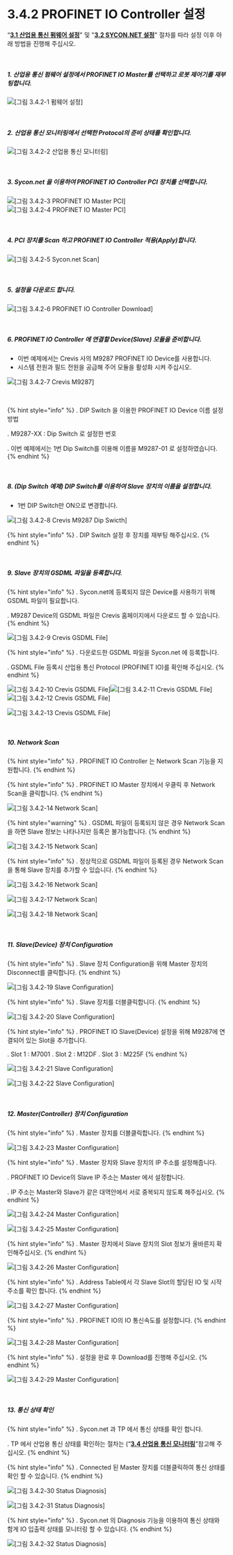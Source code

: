 ﻿# 3.4.2 PROFINET IO Controller 설정

“[**3.1 산업용 통신 펌웨어 설정**](../../3-settings-industrial-communication/3-1-Settings-firmware.md)" 및 "[**3.2 SYCON.NET 설정**](../../3-settings-industrial-communication/3-2-Settings-SYCON.md)" 절차를 따라 설정 이후 아래 방법을 진행해 주십시오.


<br>

##### 1. 산업용 통신 펌웨어 설정에서 PROFINET IO Master를 선택하고 로봇 제어기를 재부팅합니다.

![[그림 3.4.2-1 펌웨어 설정]](<../../_assets/3-Settings-Industrial-Communication/3.4-PROFINET-IO/2-Master_setting/image_1.png>) 

<br>

##### 2. 산업용 통신 모니터링에서 선택한 Protocol의 준비 상태를 확인합니다.

![[그림 3.4.2-2 산업용 통신 모니터링]](<../../_assets/3-Settings-Industrial-Communication/3.4-PROFINET-IO/2-Master_setting/image_2.png>) 

<br>

##### 3. Sycon.net 을 이용하여 PROFINET IO Controller PCI 장치를 선택합니다.

![[그림 3.4.2-3 PROFINET IO Master PCI]](<../../_assets/3-Settings-Industrial-Communication/3.4-PROFINET-IO/2-Master_setting/image_3.png>)
![[그림 3.4.2-4 PROFINET IO Master PCI]](<../../_assets/3-Settings-Industrial-Communication/3.4-PROFINET-IO/2-Master_setting/image_4.png>) 

<br>

##### 4. PCI 장치를 Scan 하고 PROFINET IO Controller 적용(Apply)합니다.

![[그림 3.4.2-5 Sycon.net Scan]](<../../_assets/3-Settings-Industrial-Communication/3.4-PROFINET-IO/2-Master_setting/image_5.png>) 

<br>

##### 5. 설정을 다운로드 합니다.

![[그림 3.4.2-6 PROFINET IO Controller Download]](<../../_assets/3-Settings-Industrial-Communication/3.4-PROFINET-IO/2-Master_setting/image_6.png>) 

<br>

##### 6. PROFINET IO Controller 에 연결할 Device(Slave) 모듈을 준비합니다.
   * 이번 예제에서는 Crevis 사의 M9287 PROFINET IO Device를 사용합니다.
   * 시스템 전원과 필드 전원을 공급해 주어 모듈을 활성화 시켜 주십시오.

![[그림 3.4.2-7 Crevis M9287]](<../../_assets/3-Settings-Industrial-Communication/3.4-PROFINET-IO/2-Master_setting/image_7.png>) 

<br>

{% hint style="info" %}
\.      DIP Switch 을 이용한 PROFINET IO Device 이름 설정 방법

\.      M9287-XX : Dip Switch 로 설정한 번호

\.      이번 예제에서는 1번 Dip Switch를 이용해 이름을 M9287-01 로 설정하였습니다.
{% endhint %}

<br>

##### 8. (Dip Switch 예제) DIP Switch를 이용하여 Slave 장치의 이름을 설정합니다.
   * 1번 DIP Switch만 ON으로 변경합니다.


![[그림 3.4.2-8 Crevis M9287 Dip Swicth]](<../../_assets/3-Settings-Industrial-Communication/3.4-PROFINET-IO/2-Master_setting/image_8.png>)

{% hint style="info" %}
\.      DIP Switch 설정 후 장치를 재부팅 해주십시오.
{% endhint %}

<br>

##### 9. Slave 장치의 GSDML 파일을 등록합니다.

{% hint style="info" %}
\.      Sycon.net에 등록되지 않은 Device를 사용하기 위해 GSDML 파일이 필요합니다.

\.      M9287 Device의 GSDML 파일은 Crevis 홈페이지에서 다운로드 할 수 있습니다.
{% endhint %}

![[그림 3.4.2-9 Crevis GSDML File]](<../../_assets/3-Settings-Industrial-Communication/3.4-PROFINET-IO/2-Master_setting/image_9.png>)

{% hint style="info" %}
\.      다운로드한 GSDML 파일을 Sycon.net 에 등록합니다.

\.      GSDML File 등록시 산업용 통신 Protocol (PROFINET IO)를 확인해 주십시오.
{% endhint %}

![[그림 3.4.2-10 Crevis GSDML File]](<../../_assets/3-Settings-Industrial-Communication/3.4-PROFINET-IO/2-Master_setting/image_10.png>)![[그림 3.4.2-11 Crevis GSDML File]](<../../_assets/3-Settings-Industrial-Communication/3.4-PROFINET-IO/2-Master_setting/image_11.png>)
![[그림 3.4.2-12 Crevis GSDML File]](<../../_assets/3-Settings-Industrial-Communication/3.4-PROFINET-IO/2-Master_setting/image_12.png>)

![[그림 3.4.2-13 Crevis GSDML File]](<../../_assets/3-Settings-Industrial-Communication/3.4-PROFINET-IO/2-Master_setting/image_13.png>)


<br>

##### 10. Network Scan

{% hint style="info" %}
\.      PROFINET IO Controller 는 Network Scan 기능을 지원합니다.
{% endhint %}

{% hint style="info" %}
\.      PROFINET IO Master 장치에서 우클릭 후 Network Scan을 클릭합니다.
{% endhint %}

![[그림 3.4.2-14 Network Scan]](<../../_assets/3-Settings-Industrial-Communication/3.4-PROFINET-IO/2-Master_setting/image_14.png>)

{% hint style="warning" %}
\.      GSDML 파일이 등록되지 않은 경우 Network Scan을 하면 Slave 정보는 나타나지만 등록은 불가능합니다.
{% endhint %}

![[그림 3.4.2-15 Network Scan]](<../../_assets/3-Settings-Industrial-Communication/3.4-PROFINET-IO/2-Master_setting/image_15.png>)

{% hint style="info" %}
\.      정상적으로 GSDML 파일이 등록된 경우 Network Scan을 통해 Slave 장치를 추가할 수 있습니다.
{% endhint %}

![[그림 3.4.2-16 Network Scan]](<../../_assets/3-Settings-Industrial-Communication/3.4-PROFINET-IO/2-Master_setting/image_16.png>)

![[그림 3.4.2-17 Network Scan]](<../../_assets/3-Settings-Industrial-Communication/3.4-PROFINET-IO/2-Master_setting/image_17.png>)

![[그림 3.4.2-18 Network Scan]](<../../_assets/3-Settings-Industrial-Communication/3.4-PROFINET-IO/2-Master_setting/image_18.png>)

<br>

##### 11. Slave(Device) 장치 Configuration

{% hint style="info" %}
\.      Slave 장치 Configuration을 위해 Master 장치의 Disconnect를 클릭합니다.
{% endhint %}

![[그림 3.4.2-19 Slave Configuration]](<../../_assets/3-Settings-Industrial-Communication/3.4-PROFINET-IO/2-Master_setting/image_19.png>)

{% hint style="info" %}
\.      Slave 장치를 더블클릭합니다.
{% endhint %}

![[그림 3.4.2-20 Slave Configuration]](<../../_assets/3-Settings-Industrial-Communication/3.4-PROFINET-IO/2-Master_setting/image_20.png>)

{% hint style="info" %}
\.      PROFINET IO Slave(Device) 설정을 위해 M9287에 연결되어 있는 Slot을 추가합니다.

\.      Slot 1 : M7001
\.      Slot 2 : M12DF
\.      Slot 3 : M225F
{% endhint %}

![[그림 3.4.2-21 Slave Configuration]](<../../_assets/3-Settings-Industrial-Communication/3.4-PROFINET-IO/2-Master_setting/image_21.png>)

![[그림 3.4.2-22 Slave Configuration]](<../../_assets/3-Settings-Industrial-Communication/3.4-PROFINET-IO/2-Master_setting/image_22.png>)

<br>

##### 12. Master(Controller) 장치 Configuration

{% hint style="info" %}
\.      Master 장치를 더블클릭합니다.
{% endhint %}

![[그림 3.4.2-23 Master Configuration]](<../../_assets/3-Settings-Industrial-Communication/3.4-PROFINET-IO/2-Master_setting/image_23.png>)

{% hint style="info" %}
\.      Master 장치와 Slave 장치의 IP 주소를 설정해줍니다.

\.      PROFINET IO Device의 Slave IP 주소는 Master 에서 설정합니다.

\.      IP 주소는 Master와 Slave가 같은 대역안에서 서로 중복되지 않도록 해주십시오.
{% endhint %}

![[그림 3.4.2-24 Master Configuration]](<../../_assets/3-Settings-Industrial-Communication/3.4-PROFINET-IO/2-Master_setting/image_24.png>)

![[그림 3.4.2-25 Master Configuration]](<../../_assets/3-Settings-Industrial-Communication/3.4-PROFINET-IO/2-Master_setting/image_25.png>)

{% hint style="info" %}
\.      Master 장치에서 Slave 장치의 Slot 정보가 올바른지 확인해주십시오.
{% endhint %}

![[그림 3.4.2-26 Master Configuration]](<../../_assets/3-Settings-Industrial-Communication/3.4-PROFINET-IO/2-Master_setting/image_26.png>)

{% hint style="info" %}
\.      Address Table에서 각 Slave Slot의 할당된 IO 및 시작 주소를 확인 합니다.
{% endhint %}

![[그림 3.4.2-27 Master Configuration]](<../../_assets/3-Settings-Industrial-Communication/3.4-PROFINET-IO/2-Master_setting/image_27.png>)

{% hint style="info" %}
\.      PROFINET IO의 IO 통신속도를 설정합니다.
{% endhint %}

![[그림 3.4.2-28 Master Configuration]](<../../_assets/3-Settings-Industrial-Communication/3.4-PROFINET-IO/2-Master_setting/image_28.png>)

{% hint style="info" %}
\.      설정을 완료 후 Download를 진행해 주십시오.
{% endhint %}

![[그림 3.4.2-29 Master Configuration]](<../../_assets/3-Settings-Industrial-Communication/3.4-PROFINET-IO/2-Master_setting/image_29.png>)

<br>

##### 13. 통신 상태 확인

{% hint style="info" %}
\.        Sycon.net 과 TP 에서 통신 상태를 확인 합니다.

\.        TP 에서 산업용 통신 상태를 확인하는 절차는 (“[**3.4 산업용 통신 모니터링**](/4-monitoring-industrial-communication/README.md)”참고해 주십시오.
{% endhint %}

{% hint style="info" %}
\.      Connected 된 Master 장치를 더블클릭하여 통신 상태를 확인 할 수 있습니다.
{% endhint %}

![[그림 3.4.2-30 Status Diagnosis]](<../../_assets/3-Settings-Industrial-Communication/3.4-PROFINET-IO/2-Master_setting/image_30.png>)

![[그림 3.4.2-31 Status Diagnosis]](<../../_assets/3-Settings-Industrial-Communication/3.4-PROFINET-IO/2-Master_setting/image_31.png>)

{% hint style="info" %}
\.        Sycon.net 의 Diagnosis 기능을 이용하여 통신 상태와 함게 IO 입출력 상태를 모니터링 할 수 있습니다.
{% endhint %}

![[그림 3.4.2-32 Status Diagnosis]](<../../_assets/3-Settings-Industrial-Communication/3.4-PROFINET-IO/2-Master_setting/image_32.png>)